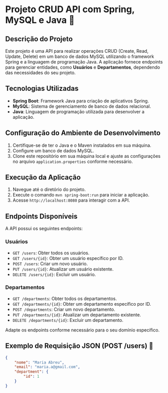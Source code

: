 # Projeto CRUD API com Spring, MySQL e Java 🚀

## Descrição do Projeto
Este projeto é uma API para realizar operações CRUD (Create, Read, Update, Delete) em um banco de dados MySQL utilizando o framework Spring e a linguagem de programação Java. A aplicação fornece endpoints para gerenciar entidades, como **Usuários** e **Departamentos**, dependendo das necessidades do seu projeto.

## Tecnologias Utilizadas
- **Spring Boot**: Framework Java para criação de aplicativos Spring.
- **MySQL**: Sistema de gerenciamento de banco de dados relacional.
- **Java**: Linguagem de programação utilizada para desenvolver a aplicação.

## Configuração do Ambiente de Desenvolvimento
1. Certifique-se de ter o Java e o Maven instalados em sua máquina.
2. Configure um banco de dados MySQL.
3. Clone este repositório em sua máquina local e ajuste as configurações no arquivo `application.properties` conforme necessário.

## Execução da Aplicação
1. Navegue até o diretório do projeto.
2. Execute o comando `mvn spring-boot:run` para iniciar a aplicação.
3. Acesse `http://localhost:8080` para interagir com a API.

## Endpoints Disponíveis
A API possui os seguintes endpoints:

### Usuários
- `GET /users`: Obter todos os usuários.
- `GET /users/{id}`: Obter um usuário específico por ID.
- `POST /users`: Criar um novo usuário.
- `PUT /users/{id}`: Atualizar um usuário existente.
- `DELETE /users/{id}`: Excluir um usuário.

### Departamentos
- `GET /departments`: Obter todos os departamentos.
- `GET /departments/{id}`: Obter um departamento específico por ID.
- `POST /departments`: Criar um novo departamento.
- `PUT /departments/{id}`: Atualizar um departamento existente.
- `DELETE /departments/{id}`: Excluir um departamento.

Adapte os endpoints conforme necessário para o seu domínio específico.

## Exemplo de Requisição JSON (POST /users) 📝
```json
{
    "nome": "Maria Abreu",
    "email": "maria.a@gmail.com",
    "department": {
        "id": 1
    }
}
